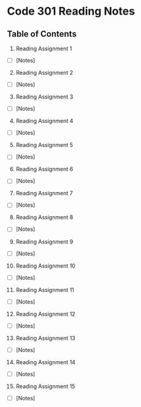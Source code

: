 # Code 301 Reading Notes

## Table of Contents

1. Reading Assignment 1
- [ ] [Notes]
2. Reading Assignment 2
- [ ] [Notes]
3. Reading Assignment 3 
- [ ] [Notes]
4. Reading Assignment 4
- [ ] [Notes]
5. Reading Assignment 5
- [ ] [Notes]
6. Reading Assignment 6
- [ ] [Notes]
7. Reading Assignment 7
- [ ] [Notes]
8. Reading Assignment 8
- [ ] [Notes]
9. Reading Assignment 9
- [ ] [Notes]
10. Reading Assignment 10
- [ ] [Notes]
11. Reading Assignment 11 
- [ ] [Notes]
12. Reading Assignment 12
- [ ] [Notes]
13. Reading Assignment 13
- [ ] [Notes]
14. Reading Assignment 14
- [ ] [Notes]
15. Reading Assignment 15
- [ ] [Notes]
